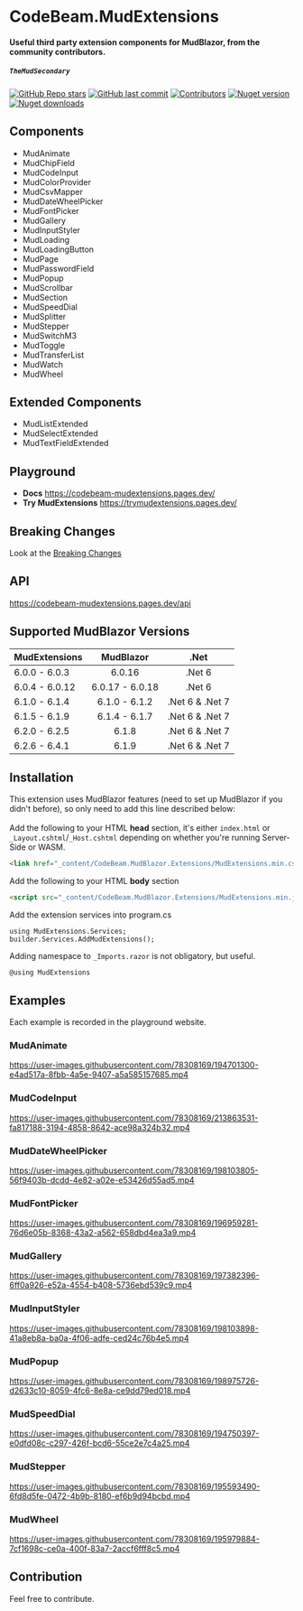 # CodeBeam.MudExtensions
#### Useful third party extension components for MudBlazor, from the community contributors.
##### `TheMudSecondary`

[![GitHub Repo stars](https://img.shields.io/github/stars/codebeamorg/codebeam.mudblazor.extensions?color=594ae2&style=flat-square&logo=github)](https://github.com/codebeamorg/codebeam.mudblazor.extensions/stargazers)
[![GitHub last commit](https://img.shields.io/github/last-commit/codebeamorg/codebeam.mudblazor.extensions?color=594ae2&style=flat-square&logo=github)](https://github.com/codebeamorg/codebeam.mudblazor.extensions)
[![Contributors](https://img.shields.io/github/contributors/codebeamorg/codebeam.mudblazor.extensions?color=594ae2&style=flat-square&logo=github)](https://github.com/codebeamorg/codebeam.mudblazor.extensions/graphs/contributors)
[![Nuget version](https://img.shields.io/nuget/v/CodeBeam.mudblazor.extensions?color=ff4081&label=nuget%20version&logo=nuget&style=flat-square)](https://www.nuget.org/packages/CodeBeam.MudBlazor.Extensions)
[![Nuget downloads](https://img.shields.io/nuget/dt/CodeBeam.mudblazor.extensions?color=ff4081&label=nuget%20downloads&logo=nuget&style=flat-square)](https://www.nuget.org/packages/CodeBeam.MudBlazor.Extensions)

## Components

- MudAnimate
- MudChipField
- MudCodeInput
- MudColorProvider
- MudCsvMapper
- MudDateWheelPicker
- MudFontPicker
- MudGallery
- MudInputStyler
- MudLoading
- MudLoadingButton
- MudPage
- MudPasswordField
- MudPopup
- MudScrollbar
- MudSection
- MudSpeedDial
- MudSplitter
- MudStepper
- MudSwitchM3
- MudToggle
- MudTransferList
- MudWatch
- MudWheel

## Extended Components

- MudListExtended
- MudSelectExtended
- MudTextFieldExtended


## Playground
- **Docs**
https://codebeam-mudextensions.pages.dev/
- **Try MudExtensions**
https://trymudextensions.pages.dev/

## Breaking Changes
Look at the [Breaking Changes](https://github.com/CodeBeamOrg/CodeBeam.MudBlazor.Extensions/blob/dev/BreakingChanges.md)

## API
https://codebeam-mudextensions.pages.dev/api

## Supported MudBlazor Versions
| MudExtensions | MudBlazor | .Net |
| :---  |    :----:   | :---: |
| 6.0.0 - 6.0.3 | 6.0.16 | .Net 6 |
| 6.0.4 - 6.0.12 | 6.0.17 - 6.0.18 | .Net 6 |
| 6.1.0 - 6.1.4 | 6.1.0 - 6.1.2 | .Net 6 & .Net 7 |
| 6.1.5 - 6.1.9 | 6.1.4 - 6.1.7 | .Net 6 & .Net 7 |
| 6.2.0 - 6.2.5 | 6.1.8 | .Net 6 & .Net 7 |
| 6.2.6 - 6.4.1 | 6.1.9 | .Net 6 & .Net 7 |

## Installation
This extension uses MudBlazor features (need to set up MudBlazor if you didn't before), so only need to add this line described below:<br /><br />
Add the following to your HTML **head** section, it's either `index.html` or `_Layout.cshtml`/`_Host.cshtml` depending on whether you're running Server-Side or WASM.
```html
<link href="_content/CodeBeam.MudBlazor.Extensions/MudExtensions.min.css" rel="stylesheet" />
```

Add the following to your HTML **body** section
```html
<script src="_content/CodeBeam.MudBlazor.Extensions/MudExtensions.min.js"></script>
```

Add the extension services into program.cs
```razor
using MudExtensions.Services;
builder.Services.AddMudExtensions();
```

Adding namespace to `_Imports.razor` is not obligatory, but useful.
```razor
@using MudExtensions
```

## Examples
Each example is recorded in the playground website.

### MudAnimate

https://user-images.githubusercontent.com/78308169/194701300-e4ad517a-8fbb-4a5e-9407-a5a585157685.mp4

### MudCodeInput

https://user-images.githubusercontent.com/78308169/213863531-fa817188-3194-4858-8642-ace98a324b32.mp4

### MudDateWheelPicker

https://user-images.githubusercontent.com/78308169/198103805-56f9403b-dcdd-4e82-a02e-e53426d55ad5.mp4

### MudFontPicker

https://user-images.githubusercontent.com/78308169/196959281-76d6e05b-8368-43a2-a562-658dbd4ea3a9.mp4

### MudGallery

https://user-images.githubusercontent.com/78308169/197382396-6ff0a926-e52a-4554-b408-5736ebd539c9.mp4

### MudInputStyler

https://user-images.githubusercontent.com/78308169/198103898-41a8eb8a-ba0a-4f06-adfe-ced24c76b4e5.mp4

### MudPopup

https://user-images.githubusercontent.com/78308169/198975726-d2633c10-8059-4fc6-8e8a-ce9dd79ed018.mp4

### MudSpeedDial

https://user-images.githubusercontent.com/78308169/194750397-e0dfd08c-c297-426f-bcd6-55ce2e7c4a25.mp4

### MudStepper

https://user-images.githubusercontent.com/78308169/195593490-6fd8d5fe-0472-4b9b-8180-ef6b9d94bcbd.mp4

### MudWheel

https://user-images.githubusercontent.com/78308169/195979884-7cf1698c-ce0a-400f-83a7-2accf6fff8c5.mp4


## Contribution
Feel free to contribute.
